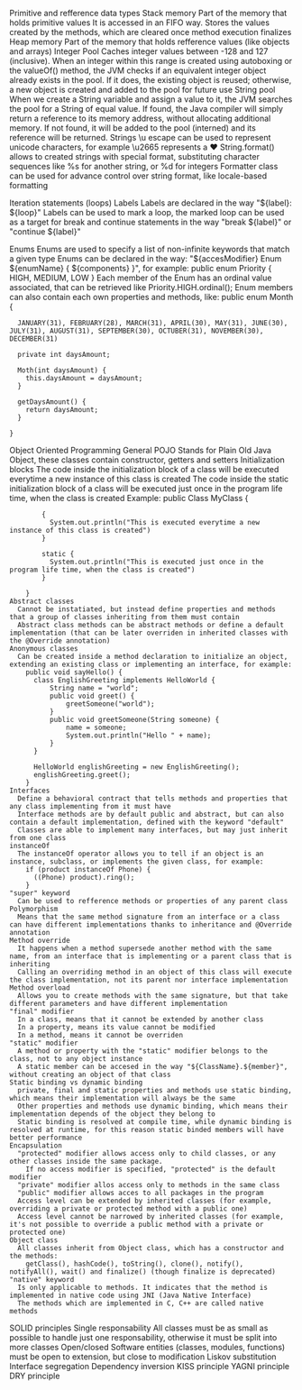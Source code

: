 Primitive and refference data types
  Stack memory
    Part of the memory that holds primitive values
    It is accessed in an FIFO way. 
    Stores the values created by the methods, which are cleared once method execution finalizes
  Heap memory
    Part of the memory that holds refference values (like objects and arrays)
  Integer Pool
    Caches integer values between -128 and 127 (inclusive). 
    When an integer within this range is created using autoboxing or the valueOf() method, 
    the JVM checks if an equivalent integer object already exists in the pool. 
    If it does, the existing object is reused; otherwise, a new object is created and added to the pool for future use
  String pool
    When we create a String variable and assign a value to it, the JVM searches the pool for a String of equal value.
    If found, the Java compiler will simply return a reference to its memory address, without allocating additional memory.
    If not found, it will be added to the pool (interned) and its reference will be returned.
  Strings
    \u escape can be used to represent unicode characters, for example \u2665 represents a ♥
    String.format() allows to created strings with special format, substituting character sequences like %s for another string, or %d for integers
    Formatter class can be used for advance control over string format, like locale-based formatting

Iteration statements (loops)
  Labels
    Labels are declared in the way "${label}: ${loop}"
    Labels can be used to mark a loop, the marked loop can be used as a target for break and continue statements in the way "break ${label}" or "continue ${label}"

Enums
  Enums are used to specify a list of non-infinite keywords that match a given type
  Enums can be declared in the way: "${accesModifier} Enum ${enumName} { ${components} }", for example:
    public enum Priority {
      HIGH, MEDIUM, LOW
    }
  Each member of the Enum has an ordinal value associated, that can be retrieved like Priority.HIGH.ordinal();
  Enum members can also contain each own properties and methods, like:
    public enum Month {

      JANUARY(31), FEBRUARY(28), MARCH(31), APRIL(30), MAY(31), JUNE(30), JULY(31), AUGUST(31), SEPTEMBER(30), OCTUBER(31), NOVEMBER(30), DECEMBER(31)

      private int daysAmount;

      Moth(int daysAmount) {
        this.daysAmount = daysAmount;
      }

      getDaysAmount() {
        return daysAmount;
      }

    }
  
Object Oriented Programming
  General
    POJO 
      Stands for Plain Old Java Object, these classes contain constructor, getters and setters
    Initialization blocks
      The code inside the initialization block of a class will be executed everytime a new instance of this class is created
      The code inside the static initialization block of a class will be executed just once in the program life time, when the class is created
        Example:
        public Class MyClass {

            {
              System.out.println("This is executed everytime a new instance of this class is created")
            }

            static {
              System.out.println("This is executed just once in the program life time, when the class is created")
            }

        }
    Abstract classes
      Cannot be instatiated, but instead define properties and methods that a group of classes inheriting from them must contain
      Abstract class methods can be abstract methods or define a default implementation (that can be later overriden in inherited classes with the @Override annotation)
    Anonymous classes
      Can be created inside a method declaration to initialize an object, extending an existing class or implementing an interface, for example:
        public void sayHello() {        
          class EnglishGreeting implements HelloWorld {
              String name = "world";
              public void greet() {
                  greetSomeone("world");
              }
              public void greetSomeone(String someone) {
                  name = someone;
                  System.out.println("Hello " + name);
              }
          }

          HelloWorld englishGreeting = new EnglishGreeting();
          englishGreeting.greet();
        }
    Interfaces
      Define a behavioral contract that tells methods and properties that any class implementing from it must have
      Interface methods are by default public and abstract, but can also contain a default implementation, defined with the keyword "default"
      Classes are able to implement many interfaces, but may just inherit from one class
    instanceOf
      The instanceOf operator allows you to tell if an object is an instance, subclass, or implements the given class, for example:
        if (product instanceOf Phone) {
          ((Phone) product).ring();
        }
    "super" keyword
      Can be used to refference methods or properties of any parent class
    Polymorphism
      Means that the same method signature from an interface or a class can have different implementations thanks to inheritance and @Override annotation
    Method override
      It happens when a method supersede another method with the same name, from an interface that is implementing or a parent class that is inheriting
      Calling an overriding method in an object of this class will execute the class implementation, not its parent nor interface implementation
    Method overload
      Allows you to create methods with the same signature, but that take different parameters and have different implementation
    "final" modifier
      In a class, means that it cannot be extended by another class
      In a property, means its value cannot be modified
      In a method, means it cannot be overriden
    "static" modifier
      A method or property with the "static" modifier belongs to the class, not to any object instance
      A static member can be accesed in the way "${ClassName}.${member}", without creating an object of that class
    Static binding vs dynamic binding
      private, final and static properties and methods use static binding, which means their implementation will always be the same
      Other properties and methods use dynamic binding, which means their implementation depends of the object they belong to
      Static binding is resolved at compile time, while dynamic binding is resolved at runtime, for this reason static binded members will have better performance
    Encapsulation
      "protected" modifier allows access only to child classes, or any other classes inside the same package. 
        If no access modifier is specified, "protected" is the default modifier
      "private" modifier allos access only to methods in the same class
      "public" modifier allows acces to all packages in the program
      Access level can be extended by inherited classes (for example, overriding a private or protected method with a public one)
      Access level cannot be narrowed by inherited classes (for example, it's not possible to override a public method with a private or protected one)
    Object class
      All classes inherit from Object class, which has a constructor and the methods: 
        getClass(), hashCode(), toString(), clone(), notify(), notifyAll(), wait() and finalize() (though finalize is deprecated)
    "native" keyword
      Is only applicable to methods. It indicates that the method is implemented in native code using JNI (Java Native Interface)
      The methods which are implemented in C, C++ are called native methods
  SOLID principles
    Single responsability
      All classes must be as small as possible to handle just one responsability, otherwise it must be split into more classes
    Open/closed
      Software entities (classes, modules, functions) must be open to extension, but close to modification
    Liskov substitution
    Interface segregation
    Dependency inversion
  KISS principle
  YAGNI principle
  DRY principle